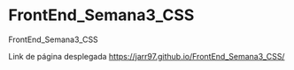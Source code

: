 # FrontEnd_Semana3_CSS
FrontEnd_Semana3_CSS

Link de página desplegada https://jarr97.github.io/FrontEnd_Semana3_CSS/

